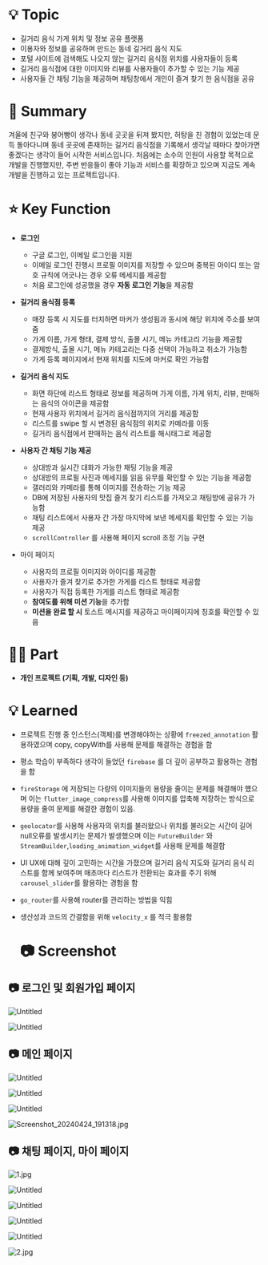 # 💡 Topic

- 길거리 음식 가게 위치 및 정보 공유 플랫폼
- 이용자와 정보를 공유하며 만드는 동네 길거리 음식 지도
- 포털 사이트에 검색해도 나오지 않는 길거리 음식점 위치를 사용자들이 등록
- 길거리 음식점에 대한 이미지와 리뷰를 사용자들이 추가할 수 있는 기능 제공
- 사용자들 간 채팅 기능을 제공하며 채팅창에서 개인이 즐겨 찾기 한 음식점을 공유

# 📝 Summary

겨울에 친구와 붕어빵이 생각나 동네 곳곳을 뒤져 봤지만, 허탕을 친 경험이 있었는데 문득 돌아다니며 동네 곳곳에 존재하는 길거리 음식점을 기록해서 생각날 때마다 찾아가면 좋겠다는 생각이 들어 시작한 서비스입니다. 처음에는 소수의 인원이 사용할 목적으로 개발을 진행했지만, 주변 반응들이 좋아 기능과 서비스를 확장하고 있으며 지금도 계속 개발을 진행하고 있는 프로젝트입니다.
# ⭐️ Key Function

- **로그인**
    - 구글 로그인, 이메일 로그인을 지원
    - 이메일 로그인 진행시 프로필 이미지를 저장할 수 있으며 중복된 아이디 또는 암호 규칙에 어긋나는 경우 오류 메세지를 제공함
    - 처음 로그인에 성공했을 경우 **자동 로그인 기능**을 제공함
- **길거리 음식점 등록**
    - 매장 등록 시 지도를 터치하면 마커가 생성됨과 동시에 해당 위치에 주소를 보여줌
    - 가게 이름, 가게 형태, 결제 방식, 출몰 시기, 메뉴 카테고리 기능을 제공함
    - 결제방식, 출몰 시기, 메뉴 카테고리는 다중 선택이 가능하고 취소가 가능함
    - 가게 등록 페이지에서 현재 위치를 지도에 마커로 확인 가능함
- **길거리 음식 지도**
    - 화면 하단에 리스트 형태로 정보를 제공하며 가게 이름, 가게 위치, 리뷰, 판매하는 음식의 아이콘을 제공함
    - 현재 사용자 위치에서 길거리 음식점까지의 거리를 제공함
    - 리스트를 swipe 할 시 변경된 음식점의 위치로 카메라를 이동
    - 길거리 음식점에서 판매하는 음식 리스트를 해시태그로 제공함
- **사용자 간 채팅 기능 제공**
    - 상대방과 실시간 대화가 가능한 채팅 기능을 제공
    - 상대방의 프로필 사진과 메세지를 읽음 유무를 확인할 수 있는 기능을 제공함
    - 갤러리와 카메라를 통해 이미지를 전송하는 기능 제공
    - DB에 저장된 사용자의 맛집 즐겨 찾기 리스트를 가져오고 채팅방에 공유가 가능함
    - 채팅 리스트에서 사용자 간 가장 마지막에 보낸 메세지를 확인할 수 있는 기능 제공
    - `scrollController` 를 사용해 페이지 scroll 조정 기능 구현
    
- 마이 페이지
    - 사용자의 프로필 이미지와 아이디를 제공함
    - 사용자가 즐겨 찾기로 추가한 가게를 리스트 형태로 제공함
    - 사용자가 직접 등록한 가게를 리스트 형태로 제공함
    - **참여도를 위해 미션 기능**을 추가함
    - **미션을 완료 할 시** 토스트 메시지를 제공하고 마이페이지에 칭호를 확인할 수 있음

# 🤚🏻 Part

- **개인 프로젝트 (기획, 개발, 디자인 등)**

# 💡 Learned

- 프로젝트 진행 중 인스턴스(객체)를 변경해야하는 상황에 `freezed_annotation` 활용하였으며  copy, copyWith를 사용해 문제를 해결하는 경험을 함
- 평소 학습이 부족하다 생각이 들었던 `firebase` 를 더 깊이 공부하고 활용하는 경험을 함
- `fireStorage` 에 저장되는 다량의 이미지들의 용량을 줄이는 문제를 해결해야 헀으며 이는 `flutter_image_compress`를 사용해 이미지를 압축해 저장하는 방식으로 용량을 줄여 문제를 해결한 경험이 있음.
- `geolocator`를 사용해 사용자의 위치를 불러왔으나 위치를 불러오는 시간이 길어 null오류를 발생시키는 문제가 발생했으며 이는 `FutureBuilder` 와`StreamBuilder`,`loading_animation_widget`를 사용해 문제를 해결함
- UI UX에 대해 깊이 고민하는 시간을 가졌으며 길거리 음식 지도와 길거리 음식 리스트를 함께 보여주며 매초마다 리스트가 전환되는 효과를 주기 위해 `carousel_slider`를 활용하는 경험을 함
- `go_router`를 사용해 router를 관리하는 방법을 익힘
- 생산성과 코드의 간결함을 위해 `velocity_x` 를 적극 활용함

  # 📷 Screenshot

## 📷 로그인 및 회원가입 페이지

![Untitled](https://prod-files-secure.s3.us-west-2.amazonaws.com/86169fb8-5603-46a3-85c1-e2da7e460ba3/99357982-9b7a-4247-99ef-234d3d7982f2/Untitled.jpeg)

![Untitled](https://prod-files-secure.s3.us-west-2.amazonaws.com/86169fb8-5603-46a3-85c1-e2da7e460ba3/0eac2156-e9a7-4037-a353-6ce828f00a0e/Untitled.jpeg)

## 📷 메인 페이지

![Untitled](https://prod-files-secure.s3.us-west-2.amazonaws.com/86169fb8-5603-46a3-85c1-e2da7e460ba3/e5de7dda-7887-43ce-b86d-f929b0b95ecf/Untitled.jpeg)

![Untitled](https://prod-files-secure.s3.us-west-2.amazonaws.com/86169fb8-5603-46a3-85c1-e2da7e460ba3/029ae52a-cabc-4f52-a81e-aeae260a7d8e/Untitled.jpeg)

![Untitled](https://prod-files-secure.s3.us-west-2.amazonaws.com/86169fb8-5603-46a3-85c1-e2da7e460ba3/a11e7382-816e-4901-ad4b-035946be5e9e/Untitled.jpeg)

![Screenshot_20240424_191318.jpg](https://prod-files-secure.s3.us-west-2.amazonaws.com/86169fb8-5603-46a3-85c1-e2da7e460ba3/7d735aa7-cfd0-4489-ba27-3abc77a67d1d/Screenshot_20240424_191318.jpg)

## 📷 채팅 페이지, 마이 페이지

![1.jpg](https://prod-files-secure.s3.us-west-2.amazonaws.com/86169fb8-5603-46a3-85c1-e2da7e460ba3/9b906f83-b6c9-4885-a46f-f6b6a7cd9163/1.jpg)

![Untitled](https://prod-files-secure.s3.us-west-2.amazonaws.com/86169fb8-5603-46a3-85c1-e2da7e460ba3/46e71430-9506-4a38-8df7-5fc2c530a9a1/Untitled.jpeg)

![Untitled](https://prod-files-secure.s3.us-west-2.amazonaws.com/86169fb8-5603-46a3-85c1-e2da7e460ba3/85014382-8b93-4600-843b-a09c65150257/Untitled.jpeg)

![Untitled](https://prod-files-secure.s3.us-west-2.amazonaws.com/86169fb8-5603-46a3-85c1-e2da7e460ba3/919dd54b-1e56-4634-993d-03eccff6dddc/Untitled.jpeg)

![Untitled](https://prod-files-secure.s3.us-west-2.amazonaws.com/86169fb8-5603-46a3-85c1-e2da7e460ba3/8d4555d8-efeb-48b6-9107-95cf98ed5402/Untitled.jpeg)

![2.jpg](https://prod-files-secure.s3.us-west-2.amazonaws.com/86169fb8-5603-46a3-85c1-e2da7e460ba3/c665337e-14bd-42b3-a4b8-f74a22d98034/2.jpg)
